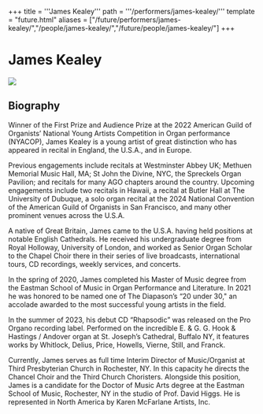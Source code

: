 +++
title = '''James Kealey'''
path = '''/performers/james-kealey/'''
template = "future.html"
aliases = ["/future/performers/james-kealey/","/people/james-kealey/","/future/people/james-kealey/"]
+++

<h1>James Kealey</h1>

<img class="speaker-photo" src="https://custom.cvent.com/C3A4539B19F74ABCB6FCE437F6BC0A74/files/event/910aaf2914d44586a56fbd0b3b2c31c0/febed9d411554a79a5784ac4aa104ec6.jpg">
<h2>Biography</h2>
<p>Winner of the First Prize and Audience Prize at the 2022 American Guild of Organists’ National Young Artists Competition in Organ performance (NYACOP), James Kealey is a young artist of great distinction who has appeared in recital in England, the U.S.A., and in Europe.

Previous engagements include recitals at Westminster Abbey UK; Methuen Memorial Music Hall, MA; St John the Divine, NYC, the Spreckels Organ Pavilion; and recitals for many AGO chapters around the country.  Upcoming engagements include two recitals in Hawaii, a recital at Butler Hall at The University of Dubuque, a solo organ recital at the 2024 National Convention of the American Guild of Organists in San Francisco, and many other prominent venues across the U.S.A. 

A native of Great Britain, James came to the U.S.A. having held positions at notable English Cathedrals.  He received his undergraduate degree from Royal Holloway, University of London, and worked as Senior Organ Scholar to the Chapel Choir there in their series of live broadcasts, international tours, CD recordings, weekly services, and concerts.

In the spring of 2020, James completed his Master of Music degree from the Eastman School of Music in Organ Performance and Literature.  In 2021 he was honored to be named one of The Diapason’s “20 under 30," an accolade awarded to the most successful young artists in the field.  

In the summer of 2023, his debut CD “Rhapsodic” was released on the Pro Organo recording label. Performed on the incredible E. & G. G. Hook & Hastings / Andover organ at St. Joseph’s Cathedral, Buffalo NY, it features works by Whitlock, Delius, Price, Howells, Vierne, Still, and Franck.

Currently, James serves as full time Interim Director of Music/Organist at Third Presbyterian Church in Rochester, NY. In this capacity he directs the Chancel Choir and the Third Church Choristers. Alongside this position, James is a candidate for the Doctor of Music Arts degree at the Eastman School of Music, Rochester, NY in the studio of Prof. David Higgs. He is represented in North America by Karen McFarlane Artists, Inc.</p>


